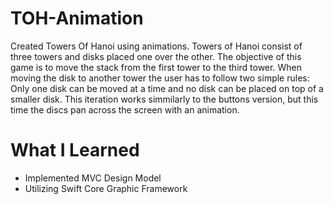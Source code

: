 # TOH-Animation
Created Towers Of Hanoi using animations. Towers of Hanoi consist of three towers and disks placed one over the other. The objective of this game is to move the stack from the first tower to the third tower. When moving the disk to another tower the user has to follow two simple rules: Only one disk can be moved at a time and no disk can be placed on top of a smaller disk. This iteration works simmilarly to the buttons version, but this time the discs pan across the screen with an animation. 

# What I Learned 
- Implemented MVC Design Model
- Utilizing Swift Core Graphic Framework 

